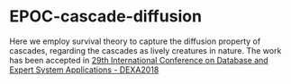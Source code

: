 # EPOC-cascade-diffusion
Here we employ survival theory to capture the diffusion property of cascades, regarding the cascades as lively creatures in nature. The work has been accepted in <a href="http://www.dexa.org/accepted_papers/678">29th International Conference on Database and Expert System Applications - DEXA2018</a>
